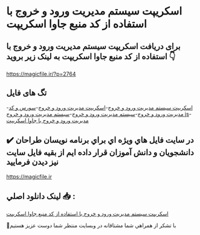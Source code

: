 # اسکریپت سیستم مدیریت ورود و خروج با استفاده از کد منبع جاوا اسکریپت

## برای دریافت اسکریپت سیستم مدیریت ورود و خروج با استفاده از کد منبع جاوا اسکریپت به لینک زیر بروید 👇

https://magicfile.ir/?p=2764

## تگ های فایل

-[اسکریپت سیستم مدیریت ورود و خروج](https://magicfile.ir/product/%d8%b3%db%8c%d8%b3%d8%aa%d9%85-%d9%88%d8%b1%d9%88%d8%af-%d9%88-%d8%ae%d8%b1%d9%88%d8%ac%d8%a8%d8%a7-%d8%ac%d8%a7%d9%88%d8%a7-%d8%a7%d8%b3%da%a9%d8%b1%db%8c%d9%be%d8%aa/)-[اسکریپت مدیریت ورود و خروج](https://magicfile.ir/product/%d8%b3%db%8c%d8%b3%d8%aa%d9%85-%d9%88%d8%b1%d9%88%d8%af-%d9%88-%d8%ae%d8%b1%d9%88%d8%ac%d8%a8%d8%a7-%d8%ac%d8%a7%d9%88%d8%a7-%d8%a7%d8%b3%da%a9%d8%b1%db%8c%d9%be%d8%aa/)-[سورس و کد مدیریت ورود و خروج](https://magicfile.ir/product/%d8%b3%db%8c%d8%b3%d8%aa%d9%85-%d9%88%d8%b1%d9%88%d8%af-%d9%88-%d8%ae%d8%b1%d9%88%d8%ac%d8%a8%d8%a7-%d8%ac%d8%a7%d9%88%d8%a7-%d8%a7%d8%b3%da%a9%d8%b1%db%8c%d9%be%d8%aa/)-[سیستم مدیریت ورود و خروج](https://magicfile.ir/product/%d8%b3%db%8c%d8%b3%d8%aa%d9%85-%d9%88%d8%b1%d9%88%d8%af-%d9%88-%d8%ae%d8%b1%d9%88%d8%ac%d8%a8%d8%a7-%d8%ac%d8%a7%d9%88%d8%a7-%d8%a7%d8%b3%da%a9%d8%b1%db%8c%d9%be%d8%aa/)-[سیستم مدیریت ورود و خروج js](https://magicfile.ir/product/%d8%b3%db%8c%d8%b3%d8%aa%d9%85-%d9%88%d8%b1%d9%88%d8%af-%d9%88-%d8%ae%d8%b1%d9%88%d8%ac%d8%a8%d8%a7-%d8%ac%d8%a7%d9%88%d8%a7-%d8%a7%d8%b3%da%a9%d8%b1%db%8c%d9%be%d8%aa/)-[مدیریت ورود و خروج با جاوا اسکریپت](https://magicfile.ir/product/%d8%b3%db%8c%d8%b3%d8%aa%d9%85-%d9%88%d8%b1%d9%88%d8%af-%d9%88-%d8%ae%d8%b1%d9%88%d8%ac%d8%a8%d8%a7-%d8%ac%d8%a7%d9%88%d8%a7-%d8%a7%d8%b3%da%a9%d8%b1%db%8c%d9%be%d8%aa/)

## ✔️ در سايت فايل هاي ويژه اي براي برنامه نويسان طراحان دانشجويان و دانش آموزان قرار داده ايم از بقيه فايل سايت نيز ديدن فرماييد

https://magicfile.ir


## لينک دانلود اصلي 📥 :

[اسکریپت سیستم مدیریت ورود و خروج با استفاده از کد منبع جاوا اسکریپت](https://magicfile.ir/product/%d8%b3%db%8c%d8%b3%d8%aa%d9%85-%d9%88%d8%b1%d9%88%d8%af-%d9%88-%d8%ae%d8%b1%d9%88%d8%ac%d8%a8%d8%a7-%d8%ac%d8%a7%d9%88%d8%a7-%d8%a7%d8%b3%da%a9%d8%b1%db%8c%d9%be%d8%aa/) 


🙏با تشکر از همراهي شما مشتاقانه در وبسایت منتظر شما دوست عزیز هستیم

